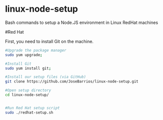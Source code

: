 # linux-node-setup
Bash commands to setup a Node.JS environment in Linux RedHat machines

#Red Hat

First, you need to install Git on the machine.
```bash
#Upgrade the package manager
sudo yum upgrade;

#Install Git
sudo yum install git;

#Install our setup files (via GitHub)
git clone https://github.com/JoseBarrios/linux-node-setup.git

#Open setup directory
cd linux-node-setup/


#Run Red Hat setup script
sudo ./redhat-setup.sh
```
